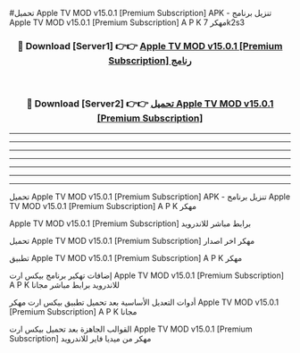 #تحميل Apple TV MOD v15.0.1 [Premium Subscription]  APK - تنزيل برنامج Apple TV MOD v15.0.1 [Premium Subscription]  A P K مهكر 7k2s3 



<div align="center">
<h3>🔴 Download [Server1] 👉👉 <a href="https://apkdownload10.web.app/?title=Apple TV MOD v15.0.1 [Premium Subscription] ">Apple TV MOD v15.0.1 [Premium Subscription]  رنامج</a></h3><br>

<h3>🔴 Download [Server2] 👉👉 <a href="https://apkdownload10.web.app/?title=Apple TV MOD v15.0.1 [Premium Subscription] ">تحميل Apple TV MOD v15.0.1 [Premium Subscription]  </a></h3>
</div>


----------------------------------------------------------

----------------------------------------------------------

----------------------------------------------------------

----------------------------------------------------------

----------------------------------------------------------

----------------------------------------------------------

----------------------------------------------------------

تحميل Apple TV MOD v15.0.1 [Premium Subscription]  APK - تنزيل برنامج Apple TV MOD v15.0.1 [Premium Subscription]  A P K مهكر

Apple TV MOD v15.0.1 [Premium Subscription]  برابط مباشر للاندرويد

تحميل Apple TV MOD v15.0.1 [Premium Subscription]  مهكر اخر اصدار

تطبيق Apple TV MOD v15.0.1 [Premium Subscription]  A P K مهكر

إضافات تهكير برنامج بيكس ارت Apple TV MOD v15.0.1 [Premium Subscription]  A P K للاندرويد برابط مباشر مجانا

أدوات التعديل الأساسية بعد تحميل تطبيق بيكس ارت مهكر Apple TV MOD v15.0.1 [Premium Subscription]  A P K مجانا

القوالب الجاهزة بعد تحميل بيكس ارت Apple TV MOD v15.0.1 [Premium Subscription]  مهكر من ميديا فاير للاندرويد


